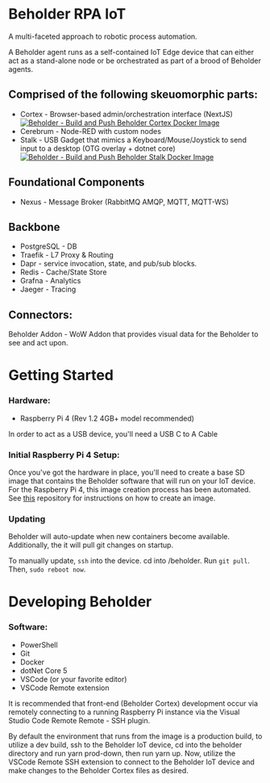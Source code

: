 # Beholder RPA IoT

A multi-faceted approach to robotic process automation.

A Beholder agent runs as a self-contained IoT Edge device that can either act as a stand-alone node or be orchestrated as part of a brood of Beholder agents.

## Comprised of the following skeuomorphic parts:

- Cortex - Browser-based admin/orchestration interface (NextJS) [![Beholder - Build and Push Beholder Cortex Docker Image](https://github.com/beholder-rpa/beholder-iot/actions/workflows/beholder-cortex-cd.yml/badge.svg)](https://github.com/beholder-rpa/beholder-iot/actions/workflows/beholder-cortex-cd.yml)
- Cerebrum - Node-RED with custom nodes
- Stalk - USB Gadget that mimics a Keyboard/Mouse/Joystick to send input to a desktop (OTG overlay + dotnet core) [![Beholder - Build and Push Beholder Stalk Docker Image](https://github.com/beholder-rpa/beholder-iot/actions/workflows/beholder-stalk-cd.yml/badge.svg)](https://github.com/beholder-rpa/beholder-iot/actions/workflows/beholder-stalk-cd.yml)

## Foundational Components

- Nexus - Message Broker (RabbitMQ AMQP, MQTT, MQTT-WS)
## Backbone

- PostgreSQL - DB
- Traefik - L7 Proxy & Routing
- Dapr - service invocation, state, and pub/sub blocks.
- Redis - Cache/State Store
- Grafna - Analytics
- Jaeger - Tracing

## Connectors:

Beholder Addon - WoW Addon that provides visual data for the Beholder to see and act upon.

# Getting Started

 ### Hardware:
 - Raspberry Pi 4 (Rev 1.2 4GB+ model recommended)

In order to act as a USB device, you'll need a USB C to A Cable

### Initial Raspberry Pi 4 Setup:

Once you've got the hardware in place, you'll need to create a base SD image that contains the Beholder software that
will run on your IoT device. For the Raspberry Pi 4, this image creation process has been automated. See [this](https://github.com/beholder-rpa/beholder-iot-image-builder-rpi4) repository
for instructions on how to create an image.

### Updating

Beholder will auto-update when new containers become available. Additionally, the it will pull git changes on startup.

To manually update, ```ssh``` into the device. cd into /beholder. Run ```git pull```. Then, ```sudo reboot now```.


# Developing Beholder
 
### Software:
 - PowerShell
 - Git
 - Docker
 - dotNet Core 5
 - VSCode (or your favorite editor)
 - VSCode Remote extension

It is recommended that front-end (Beholder Cortex) development occur via remotely connecting to a running Raspberry Pi instance via the Visual Studio Code Remote Remote - SSH plugin.

By default the environment that runs from the image is a production build, to utilize a dev build, ssh to the Beholder IoT device, cd into the beholder directory and run yarn prod-down, then run yarn up. Now, utilize the VSCode Remote SSH extension to connect to the Beholder IoT device and make changes to the Beholder Cortex files as desired.